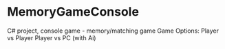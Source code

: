 # MemoryGameConsole
C# project, console game - memory/matching game
Game Options:
Player vs Player
Player vs PC (with Ai)
